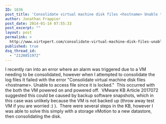 ```yaml
---
ID: 1836
post_title: 'Consolidate virtual machine disk files <hostname> Unable to access file since it is locked'
author: Jonathan Frappier
post_date: 2014-01-14 07:55:33
post_excerpt: ""
layout: post
permalink: >
  http://www.virtxpert.com/consolidate-virtual-machine-disk-files-unable-to-access-file-since-it-is-locked/
published: true
dsq_thread_id:
  - "2120851972"
---
```

I recently ran into an error where an alarm was triggered due to a VM needing to be consolidated, however when I attempted to consolidate the log files It failed with the error "Consolidate virtual machine disk files &lt;hostname&gt;. Unable to access file since it is locked."  This occurred with the both the VM powered on and powered off.  VMware KB Article 2017072 suggested this could be caused by backup software snapshots, which in this case was unlikely because the VM is not backed up (throw away test VM if you are worried :) ).  There were several steps in the KB, however I was able to solve this simply with a storage vMotion to a new datastore, then consolidating the disk.